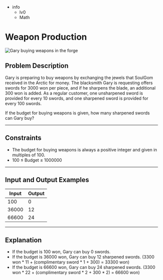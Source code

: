 - info
    - lv0
    - Math

# Weapon Production
![Gary buying weapons in the forge](./8_1.webp)

## Problem Description
Gary is preparing to buy weapons by exchanging the jewels that SoulGom received in the Arctic for money. The blacksmith Gary is requesting offers swords for 3000 won per piece, and if he sharpens the blade, an additional 300 won is added. As a regular customer, one unsharpened sword is provided for every 10 swords, and one sharpened sword is provided for every 100 swords.

If the budget for buying weapons is given, how many sharpened swords can Gary buy?

---

## Constraints

- The budget for buying weapons is always a positive integer and given in multiples of 100.
- 100 ≤ Budget ≤ 1000000

---

## Input and Output Examples

| Input                                  | Output  |
| ---------------------------------------- | ------- |
| 100 | 0 |
| 36000 | 12 |
| 66600 | 24 |

---

## Explanation

- If the budget is 100 won, Gary can buy 0 swords.
- If the budget is 36000 won, Gary can buy 12 sharpened swords. (3300 won * 11 + (complimentary sword * 1 + 300) = 33300 won)
- If the budget is 66600 won, Gary can buy 24 sharpened swords. (3300 won * 22 + (complimentary sword * 2 + 300 * 2) = 66600 won)